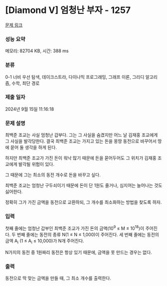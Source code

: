 # [Diamond V] 엄청난 부자 - 1257 

[문제 링크](https://www.acmicpc.net/problem/1257) 

### 성능 요약

메모리: 82704 KB, 시간: 388 ms

### 분류

0-1 너비 우선 탐색, 데이크스트라, 다이나믹 프로그래밍, 그래프 이론, 그리디 알고리즘, 수학, 최단 경로

### 제출 일자

2024년 9월 15일 11:16:18

### 문제 설명

<p>최백준 조교는 사실 엄청난 갑부다. 그는 그 사실을 숨겼지만 어느 날 김재홍 조교에게 그 사실을 발각당한다. 결국 최백준 조교는 가지고 있는 돈을 몽땅 동전으로 바꾸어서 땅에 묻어 둘 생각을 하게 된다.</p>

<p>하지만 최백준 조교가 가진 돈이 워낙 많기 때문에 돈을 묻어두어도 그 위치가 김재홍 조교에게 발각될 위험이 있다.</p>

<p>그 때문에 그는 최소의 동전 개수로 돈을 바꾸고 싶다.</p>

<p>최백준 조교는 엄청난 구두쇠이기 때문에 돈이 단 1원도 줄거나, 심지어는 늘어나는 것도 싫어한다.</p>

<p>정확히 그가 가진 금액을 동전으로 교환하되, 그 개수를 최소화하는 방법을 찾도록 하자.</p>

### 입력 

 <p>첫째 줄에는 엄청난 갑부인 최백준 조교가 가진 돈의 금액(10<sup>9</sup> ≤ M ≤ 10<sup>18</sup>)이 주어진다. 두 번째 줄에는 동전의 종류 N(1 ≤ N ≤ 1,000)이 주어진다. 세 번째 줄에는 동전의 금액 A<sub>i</sub> (1 ≤ A<sub>i</sub> ≤ 10,000)가 N개 주어진다.</p>

<p>N가지의 동전 중 1원짜리 동전은 항상 있기 때문에, 금액을 못 만드는 경우는 없다.</p>

### 출력 

 <p>동전으로 딱 맞는 금액을 만들 때, 그 최소 개수를 출력한다.</p>

